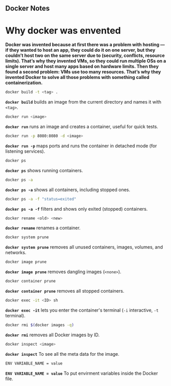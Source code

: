 
## Docker Notes

# Why docker was envented 

**Docker was invented because at first there was a problem with hosting — if they wanted to host an app, they could do it on one server, but they couldn’t host two on the same server due to (security, conflicts, resource limits). That’s why they invented VMs, so they could run multiple OSs on a single server and host many apps based on hardware limits. Then they found a second problem: VMs use too many resources. That’s why they invented Docker to solve all those problems with something called containerization.**

```bash
docker build -t <tag> .
```  
**`docker build`** builds an image from the current directory and names it with `<tag>`.

```bash
docker run <image>
```  
**`docker run`** runs an image and creates a container, useful for quick tests.

```bash
docker run -p 8080:8080 -d <image>
```  
**`docker run -p`** maps ports and runs the container in detached mode (for listening services).

```bash
docker ps
```  
**`docker ps`** shows running containers.

```bash
docker ps -a
```  
**`docker ps -a`** shows all containers, including stopped ones.

```bash
docker ps -a -f "status=exited"
```  
**`docker ps -a -f`** filters and shows only exited (stopped) containers.

```bash
docker rename <old> <new>
```  
**`docker rename`** renames a container.

```bash
docker system prune
```  
**`docker system prune`** removes all unused containers, images, volumes, and networks.

```bash
docker image prune
```  
**`docker image prune`** removes dangling images (`<none>`).

```bash
docker container prune
```  
**`docker container prune`** removes all stopped containers.

```bash
docker exec -it <ID> sh
```  
**`docker exec -it`** lets you enter the container's terminal (`-i` interactive, `-t` terminal).

```bash
docker rmi $(docker images -q)
```  
**`docker rmi`** removes all Docker images by ID.

```bash
docker inspect <image>
```
**`docker inspect`** To see all the meta data for the image.

```bash
ENV VARIABLE_NAME = value
```
**`ENV VARIABLE_NAME = value`** To put envirment variables inside the Docker file.